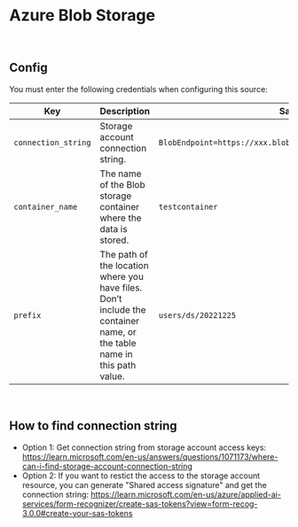 # Azure Blob Storage

<br />

## Config

You must enter the following credentials when configuring this source:

| Key | Description | Sample value
| --- | --- | --- |
| `connection_string` | Storage account connection string. | `BlobEndpoint=https://xxx.blob.core.windows.net/;yyyyyy&sig=testsig` |
| `container_name` | The name of the Blob storage container where the data is stored. | `testcontainer` |
| `prefix` | The path of the location where you have files. Don’t include the container name, or the table name in this path value.  | `users/ds/20221225` |

<br />

## How to find connection string
* Option 1: Get connection string from storage account access keys: https://learn.microsoft.com/en-us/answers/questions/1071173/where-can-i-find-storage-account-connection-string
* Option 2: If you want to restict the access to the storage account resource, you can generate "Shared access signature" and get the connection string: https://learn.microsoft.com/en-us/azure/applied-ai-services/form-recognizer/create-sas-tokens?view=form-recog-3.0.0#create-your-sas-tokens
